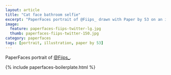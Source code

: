 ```yaml
---
layout: article
title: "Cat face bathroom selfie"
excerpt: "PaperFaces portrait of @Fiips_ drawn with Paper by 53 on an iPad."
image: 
  feature: paperfaces-fiips-twitter-lg.jpg
  thumb: paperfaces-fiips-twitter-150.jpg
category: paperfaces
tags: [portrait, illustration, paper by 53]
---
```


PaperFaces portrait of [@Fiips_](http://twitter.com/Fiips_).

{% include paperfaces-boilerplate.html %}